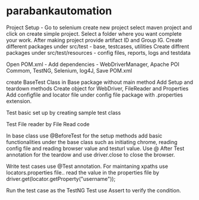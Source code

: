 # parabankautomation
Project Setup - 
Go to selenium 
create new project 
select maven project and click on create simple project.
Select a folder where you want complete your work. 
After making project provide artifact ID and Group IG. 
Create different packages under src/test - base, testcases, utilities
Create diffrent packages under src/test/resources - config files, reports, logs and testdata

Open POM.xml - Add dependencies - WebDriverManager, Apache POI Commom, TestNG, Selenium, log4J, 
Save POM.xml

create BaseTest Class in Base package without main method
Add Setup and teardown methods 
Create object for WebDriver, FileReader and Properties 
Add configfile and locator file under config file package with .properties extension. 

Test basic set up by creating sample test class 

Test File reader by File Read code 

In base class use @BeforeTest for the setup methods 
add basic functionalities under the base class such as initiating chrome, reading config file and reading browser value and testurl value. 
Use @ After Test annotation for the teardow and use  driver.close to close the browser. 

Write test cases use @Test annotation. 
For maintaning xpaths use locators.properties file.. 
read the value in the properties file by driver.get(locator.getProperty("username"));

Run the test case as the TestNG Test
use Assert to verify the condition. 
